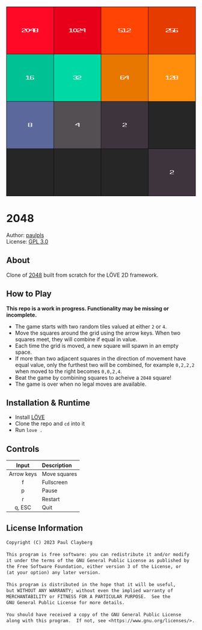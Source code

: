 ![screenshot](assets/img/screenshot.png)



# 2048
Author: [paulpls](https://github.com/paulpls)  
License: [GPL 3.0](LICENSE.md)  



## About
Clone of [2048](https://github.com/gabrielecirulli/2048) built from scratch for the LÖVE 2D framework.  



## How to Play
**This repo is a work in progress. Functionality may be missing or incomplete.**  
- The game starts with two random tiles valued at either `2` or `4`.
- Move the squares around the grid using the arrow keys. When two squares meet, they will combine if equal in value.
- Each time the grid is moved, a new square will spawn in an empty space.
- If more than two adjacent squares in the direction of movement have equal value, only the furthest two will be combined, for example `0,2,2,2` when moved to the right becomes `0,0,2,4`.
- Beat the game by combining squares to acheive a `2048` square!
- The game is over when no legal moves are available.



## Installation & Runtime
- Install [LÖVE](https://www.love2d.org)
- Clone the repo and `cd` into it
- Run `love .`



## Controls
| Input      | Description  |
|:----------:|:-------------|
| Arrow keys | Move squares |
| f          | Fullscreen   |
| p          | Pause        |
| r          | Restart      |
| q, ESC     | Quit         |



## License Information
  
    Copyright (C) 2023 Paul Clayberg
    
    This program is free software: you can redistribute it and/or modify
    it under the terms of the GNU General Public License as published by
    the Free Software Foundation, either version 3 of the License, or
    (at your option) any later version.
    
    This program is distributed in the hope that it will be useful,
    but WITHOUT ANY WARRANTY; without even the implied warranty of
    MERCHANTABILITY or FITNESS FOR A PARTICULAR PURPOSE.  See the
    GNU General Public License for more details.
    
    You should have received a copy of the GNU General Public License
    along with this program.  If not, see <https://www.gnu.org/licenses/>.



